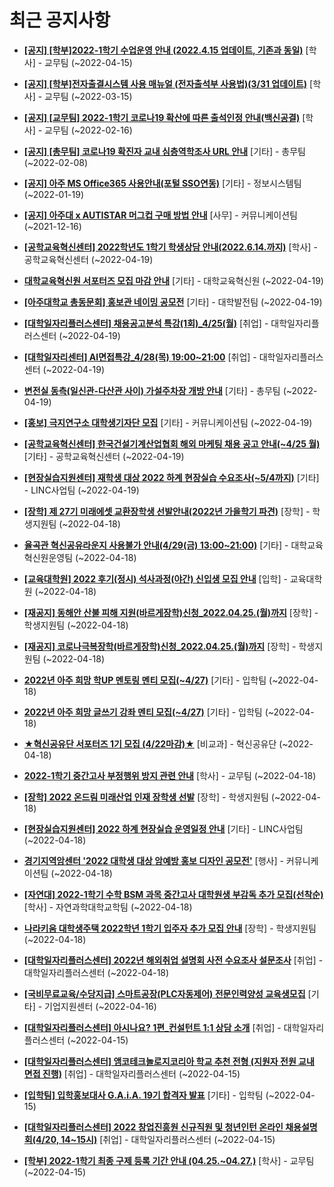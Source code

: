 # 최근 공지사항

* **[[공지] [학부]2022-1학기 수업운영 안내 (2022.4.15 업데이트, 기존과 동일)](http://ajou.ac.kr/kr/ajou/notice.do?mode=view&amp;articleNo=196532&amp;article.offset=0&amp;articleLimit=30)**
 [학사] - 교무팀 (~2022-04-15)

* **[[공지] [학부]전자출결시스템 사용 매뉴얼 (전자출석부 사용법)(3/31 업데이트)](http://ajou.ac.kr/kr/ajou/notice.do?mode=view&amp;articleNo=192571&amp;article.offset=0&amp;articleLimit=30)**
 [학사] - 교무팀 (~2022-03-15)

* **[[공지] [교무팀] 2022-1학기 코로나19 확산에 따른 출석인정 안내(백신공결)](http://ajou.ac.kr/kr/ajou/notice.do?mode=view&amp;articleNo=180913&amp;article.offset=0&amp;articleLimit=30)**
 [학사] - 교무팀 (~2022-02-16)

* **[[공지] [총무팀] 코로나19 확진자 교내 심층역학조사 URL 안내](http://ajou.ac.kr/kr/ajou/notice.do?mode=view&amp;articleNo=180493&amp;article.offset=0&amp;articleLimit=30)**
 [기타] - 총무팀 (~2022-02-08)

* **[[공지] 아주 MS Office365 사용안내(포털 SSO연동)](http://ajou.ac.kr/kr/ajou/notice.do?mode=view&amp;articleNo=179802&amp;article.offset=0&amp;articleLimit=30)**
 [기타] - 정보시스템팀 (~2022-01-19)

* **[[공지] 아주대 x AUTISTAR 머그컵 구매 방법 안내](http://ajou.ac.kr/kr/ajou/notice.do?mode=view&amp;articleNo=147976&amp;article.offset=0&amp;articleLimit=30)**
 [사무] - 커뮤니케이션팀 (~2021-12-16)

* **[[공학교육혁신센터] 2022학년도 1학기 학생상담 안내(2022.6.14.까지)](http://ajou.ac.kr/kr/ajou/notice.do?mode=view&amp;articleNo=196676&amp;article.offset=0&amp;articleLimit=30)**
 [학사] - 공학교육혁신센터 (~2022-04-19)

* **[대학교육혁신원 서포터즈 모집 마감 안내](http://ajou.ac.kr/kr/ajou/notice.do?mode=view&amp;articleNo=196675&amp;article.offset=0&amp;articleLimit=30)**
 [기타] - 대학교육혁신원 (~2022-04-19)

* **[[아주대학교 총동문회] 홍보관 네이밍 공모전](http://ajou.ac.kr/kr/ajou/notice.do?mode=view&amp;articleNo=196672&amp;article.offset=0&amp;articleLimit=30)**
 [기타] - 대학발전팀 (~2022-04-19)

* **[[대학일자리플러스센터] 채용공고분석 특강(1회)_4/25(월)](http://ajou.ac.kr/kr/ajou/notice.do?mode=view&amp;articleNo=196671&amp;article.offset=0&amp;articleLimit=30)**
 [취업] - 대학일자리플러스센터 (~2022-04-19)

* **[[대학일자리센터] AI면접특강_4/28(목) 19:00~21:00](http://ajou.ac.kr/kr/ajou/notice.do?mode=view&amp;articleNo=196666&amp;article.offset=0&amp;articleLimit=30)**
 [취업] - 대학일자리플러스센터 (~2022-04-19)

* **[변전실 동측(일신관-다산관 사이) 가설주차장 개방 안내](http://ajou.ac.kr/kr/ajou/notice.do?mode=view&amp;articleNo=196658&amp;article.offset=0&amp;articleLimit=30)**
 [기타] - 총무팀 (~2022-04-19)

* **[[홍보] 극지연구소 대학생기자단 모집](http://ajou.ac.kr/kr/ajou/notice.do?mode=view&amp;articleNo=196656&amp;article.offset=0&amp;articleLimit=30)**
 [기타] - 커뮤니케이션팀 (~2022-04-19)

* **[[공학교육혁신센터] 한국건설기계산업협회 해외 마케팅 채용 공고 안내(~4/25 월)](http://ajou.ac.kr/kr/ajou/notice.do?mode=view&amp;articleNo=196655&amp;article.offset=0&amp;articleLimit=30)**
 [기타] - 공학교육혁신센터 (~2022-04-19)

* **[[현장실습지원센터] 재학생 대상 2022 하계 현장실습 수요조사(~5/4까지)](http://ajou.ac.kr/kr/ajou/notice.do?mode=view&amp;articleNo=196653&amp;article.offset=0&amp;articleLimit=30)**
 [기타] - LINC사업팀 (~2022-04-19)

* **[[장학] 제 27기 미래에셋 교환장학생 선발안내(2022년 가을학기 파견)](http://ajou.ac.kr/kr/ajou/notice.do?mode=view&amp;articleNo=196646&amp;article.offset=0&amp;articleLimit=30)**
 [장학] - 학생지원팀 (~2022-04-18)

* **[율곡관 혁신공유라운지 사용불가 안내(4/29(금) 13:00~21:00)](http://ajou.ac.kr/kr/ajou/notice.do?mode=view&amp;articleNo=196645&amp;article.offset=0&amp;articleLimit=30)**
 [기타] - 대학교육혁신원운영팀 (~2022-04-18)

* **[[교육대학원] 2022 후기(정시) 석사과정(야간) 신입생 모집 안내](http://ajou.ac.kr/kr/ajou/notice.do?mode=view&amp;articleNo=196642&amp;article.offset=0&amp;articleLimit=30)**
 [입학] - 교육대학원 (~2022-04-18)

* **[[재공지] 동해안 산불 피해 지원(바르게장학)신청_2022.04.25.(월)까지](http://ajou.ac.kr/kr/ajou/notice.do?mode=view&amp;articleNo=196640&amp;article.offset=0&amp;articleLimit=30)**
 [장학] - 학생지원팀 (~2022-04-18)

* **[[재공지] 코로나극복장학(바르게장학)신청_2022.04.25.(월)까지](http://ajou.ac.kr/kr/ajou/notice.do?mode=view&amp;articleNo=196639&amp;article.offset=0&amp;articleLimit=30)**
 [장학] - 학생지원팀 (~2022-04-18)

* **[2022년 아주 희망 학UP 멘토링 멘티 모집(~4/27)](http://ajou.ac.kr/kr/ajou/notice.do?mode=view&amp;articleNo=196618&amp;article.offset=0&amp;articleLimit=30)**
 [기타] - 입학팀 (~2022-04-18)

* **[2022년 아주 희망 글쓰기 강좌 멘티 모집(~4/27)](http://ajou.ac.kr/kr/ajou/notice.do?mode=view&amp;articleNo=196617&amp;article.offset=0&amp;articleLimit=30)**
 [기타] - 입학팀 (~2022-04-18)

* **[★혁신공유단 서포터즈 1기 모집 (4/22마감)★](http://ajou.ac.kr/kr/ajou/notice.do?mode=view&amp;articleNo=196608&amp;article.offset=0&amp;articleLimit=30)**
 [비교과] - 혁신공유단 (~2022-04-18)

* **[2022-1학기 중간고사 부정행위 방지 관련 안내](http://ajou.ac.kr/kr/ajou/notice.do?mode=view&amp;articleNo=196606&amp;article.offset=0&amp;articleLimit=30)**
 [학사] - 교무팀 (~2022-04-18)

* **[[장학] 2022 온드림 미래산업 인재 장학생 선발](http://ajou.ac.kr/kr/ajou/notice.do?mode=view&amp;articleNo=196601&amp;article.offset=0&amp;articleLimit=30)**
 [장학] - 학생지원팀 (~2022-04-18)

* **[[현장실습지원센터] 2022 하계 현장실습 운영일정 안내](http://ajou.ac.kr/kr/ajou/notice.do?mode=view&amp;articleNo=196599&amp;article.offset=0&amp;articleLimit=30)**
 [기타] - LINC사업팀 (~2022-04-18)

* **[경기지역암센터 &#x27;2022 대학생 대상 암예방 홍보 디자인 공모전&#x27;](http://ajou.ac.kr/kr/ajou/notice.do?mode=view&amp;articleNo=196591&amp;article.offset=0&amp;articleLimit=30)**
 [행사] - 커뮤니케이션팀 (~2022-04-18)

* **[[자연대] 2022-1학기 수학 BSM 과목 중간고사 대학원생 부감독 추가 모집(선착순)](http://ajou.ac.kr/kr/ajou/notice.do?mode=view&amp;articleNo=196585&amp;article.offset=0&amp;articleLimit=30)**
 [학사] - 자연과학대학교학팀 (~2022-04-18)

* **[나라키움 대학생주택 2022학년 1학기 입주자 추가 모집 안내](http://ajou.ac.kr/kr/ajou/notice.do?mode=view&amp;articleNo=196582&amp;article.offset=0&amp;articleLimit=30)**
 [장학] - 학생지원팀 (~2022-04-18)

* **[[대학일자리플러스센터] 2022년 해외취업 설명회 사전 수요조사 설문조사](http://ajou.ac.kr/kr/ajou/notice.do?mode=view&amp;articleNo=196581&amp;article.offset=0&amp;articleLimit=30)**
 [취업] - 대학일자리플러스센터 (~2022-04-18)

* **[[국비무료교육/수당지급] 스마트공장(PLC자동제어) 전문인력양성 교육생모집](http://ajou.ac.kr/kr/ajou/notice.do?mode=view&amp;articleNo=196574&amp;article.offset=0&amp;articleLimit=30)**
 [기타] - 기업지원센터 (~2022-04-16)

* **[[대학일자리플러스센터] 아시나요? 1편_컨설턴트 1:1 상담 소개](http://ajou.ac.kr/kr/ajou/notice.do?mode=view&amp;articleNo=196571&amp;article.offset=0&amp;articleLimit=30)**
 [취업] - 대학일자리플러스센터 (~2022-04-15)

* **[[대학일자리플러스센터] 앰코테크놀로지코리아 학교 추천 전형 (지원자 전원 교내 면접 진행)](http://ajou.ac.kr/kr/ajou/notice.do?mode=view&amp;articleNo=196570&amp;article.offset=0&amp;articleLimit=30)**
 [취업] - 대학일자리플러스센터 (~2022-04-15)

* **[[입학팀] 입학홍보대사 G.A.i.A. 19기 합격자 발표](http://ajou.ac.kr/kr/ajou/notice.do?mode=view&amp;articleNo=196569&amp;article.offset=0&amp;articleLimit=30)**
 [기타] - 입학팀 (~2022-04-15)

* **[[대학일자리플러스센터] 2022 창업진흥원 신규직원 및 청년인턴 온라인 채용설명회(4/20, 14~15시)](http://ajou.ac.kr/kr/ajou/notice.do?mode=view&amp;articleNo=196562&amp;article.offset=0&amp;articleLimit=30)**
 [취업] - 대학일자리플러스센터 (~2022-04-15)

* **[[학부] 2022-1학기 최종 구제 등록 기간 안내 (04.25.~04.27.)](http://ajou.ac.kr/kr/ajou/notice.do?mode=view&amp;articleNo=196561&amp;article.offset=0&amp;articleLimit=30)**
 [학사] - 교무팀 (~2022-04-15)
